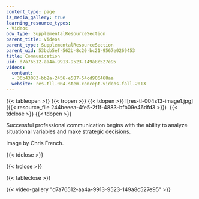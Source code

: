 ```yaml
---
content_type: page
is_media_gallery: true
learning_resource_types:
- Videos
ocw_type: SupplementalResourceSection
parent_title: Videos
parent_type: SupplementalResourceSection
parent_uid: 53bcb5ef-562b-8c20-bc21-9567e0269453
title: Communication
uid: d7a76512-aa4a-9913-9523-149a8c527e95
videos:
  content:
  - 36b43083-bb2a-2456-e587-54cd906468aa
  website: res-tll-004-stem-concept-videos-fall-2013
---
```


{{< tableopen >}}
{{< tropen >}}
{{< tdopen >}}
![res-tl-004s13-image1.jpg]({{< resource_file 244beeea-4fe5-2f1f-4883-bfb09e46dfd3 >}}) 
{{< tdclose >}}
{{< tdopen >}}


Successful professional communication begins with the ability to analyze situational variables and make strategic decisions.

Image by Chris French.


{{< tdclose >}}

{{< trclose >}}

{{< tableclose >}}

{{< video-gallery "d7a76512-aa4a-9913-9523-149a8c527e95" >}}

